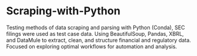 # Scraping-with-Python
Testing methods of data scraping and parsing with Python (Conda), SEC filings were used as test case data. Using BeautifulSoup, Pandas, XBRL, and DataMule to extract, clean, and structure financial and regulatory data. Focused on exploring optimal workflows for automation and analysis.
